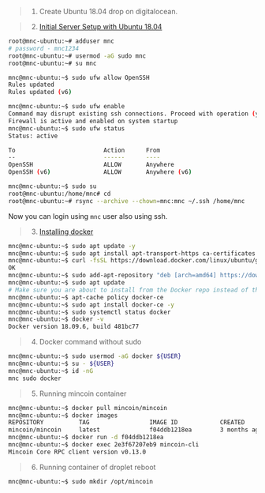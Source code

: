 
> 1. Create Ubuntu 18.04 drop on digitalocean.

> 2. [Initial Server Setup with Ubuntu 18.04](https://www.digitalocean.com/community/tutorials/initial-server-setup-with-ubuntu-18-04)
```sh
root@mnc-ubuntu:~# adduser mnc
# password - mnc1234
root@mnc-ubuntu:~# usermod -aG sudo mnc
root@mnc-ubuntu:~# su mnc

mnc@mnc-ubuntu:~$ sudo ufw allow OpenSSH
Rules updated
Rules updated (v6)

mnc@mnc-ubuntu:~$ sudo ufw enable
Command may disrupt existing ssh connections. Proceed with operation (y|n)? y
Firewall is active and enabled on system startup
mnc@mnc-ubuntu:~$ sudo ufw status
Status: active

To                         Action      From
--                         ------      ----
OpenSSH                    ALLOW       Anywhere                  
OpenSSH (v6)               ALLOW       Anywhere (v6)  

mnc@mnc-ubuntu:~$ sudo su
root@mnc-ubuntu:/home/mnc# cd
root@mnc-ubuntu:~# rsync --archive --chown=mnc:mnc ~/.ssh /home/mnc
```

Now you can login using `mnc` user also using ssh.

> 3. [Installing docker](https://www.digitalocean.com/community/tutorials/how-to-install-and-use-docker-on-ubuntu-18-04 )
```sh
mnc@mnc-ubuntu:~$ sudo apt update -y
mnc@mnc-ubuntu:~$ sudo apt install apt-transport-https ca-certificates curl software-properties-common -y
mnc@mnc-ubuntu:~$ curl -fsSL https://download.docker.com/linux/ubuntu/gpg | sudo apt-key add -
OK
mnc@mnc-ubuntu:~$ sudo add-apt-repository "deb [arch=amd64] https://download.docker.com/linux/ubuntu bionic stable"
mnc@mnc-ubuntu:~$ sudo apt update
# Make sure you are about to install from the Docker repo instead of the default Ubuntu repo:
mnc@mnc-ubuntu:~$ apt-cache policy docker-ce 
mnc@mnc-ubuntu:~$ sudo apt install docker-ce -y
mnc@mnc-ubuntu:~$ sudo systemctl status docker
mnc@mnc-ubuntu:~$ docker -v
Docker version 18.09.6, build 481bc77

```

> 4. Docker command without sudo
```sh
mnc@mnc-ubuntu:~$ sudo usermod -aG docker ${USER}
mnc@mnc-ubuntu:~$ su - ${USER}
mnc@mnc-ubuntu:~$ id -nG
mnc sudo docker

```

> 5. Running mincoin container
```sh
mnc@mnc-ubuntu:~$ docker pull mincoin/mincoin
mnc@mnc-ubuntu:~$ docker images
REPOSITORY          TAG                 IMAGE ID            CREATED             SIZE
mincoin/mincoin     latest              f04ddb1218ea        3 months ago        71.5MB
mnc@mnc-ubuntu:~$ docker run -d f04ddb1218ea
mnc@mnc-ubuntu:~$ docker exec 2e3f67207eb9 mincoin-cli
Mincoin Core RPC client version v0.13.0
```

> 6. Running container of droplet reboot
```sh
mnc@mnc-ubuntu:~$ sudo mkdir /opt/mincoin
```

